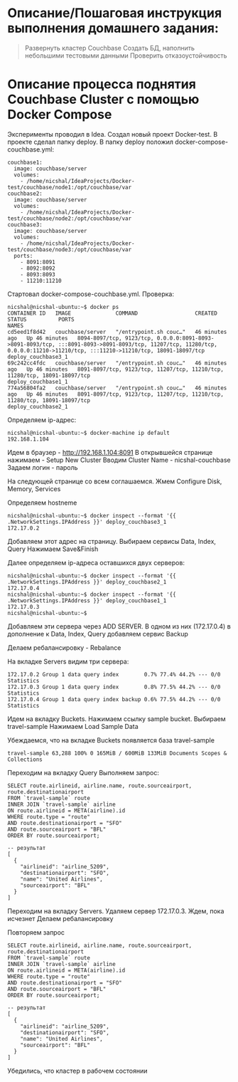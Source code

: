 # Описание/Пошаговая инструкция выполнения домашнего задания:
> Развернуть кластер Couchbase
> Создать БД, наполнить небольшими тестовыми данными
> Проверить отказоустойчивость

# Описание процесса поднятия Couchbase Cluster с помощью Docker Compose
Эксперименты проводил в Idea. Создал новый проект Docker-test. В проекте сделал папку deploy.
В папку deploy положил docker-compose-couchbase.yml:
```
couchbase1:
  image: couchbase/server
  volumes:
    - /home/nicshal/IdeaProjects/Docker-test/couchbase/node1:/opt/couchbase/var
couchbase2:
  image: couchbase/server
  volumes:
    - /home/nicshal/IdeaProjects/Docker-test/couchbase/node2:/opt/couchbase/var
couchbase3:
  image: couchbase/server
  volumes:
    - /home/nicshal/IdeaProjects/Docker-test/couchbase/node3:/opt/couchbase/var
  ports:
    - 8091:8091
    - 8092:8092
    - 8093:8093
    - 11210:11210
```

Стартовал docker-compose-couchbase.yml.
Проверка:
```
nicshal@nicshal-ubuntu:~$ docker ps
CONTAINER ID   IMAGE              COMMAND                  CREATED          STATUS          PORTS                                                                                                                                                                          NAMES
cd5eed1f8d42   couchbase/server   "/entrypoint.sh couc…"   46 minutes ago   Up 46 minutes   8094-8097/tcp, 9123/tcp, 0.0.0.0:8091-8093->8091-8093/tcp, :::8091-8093->8091-8093/tcp, 11207/tcp, 11280/tcp, 0.0.0.0:11210->11210/tcp, :::11210->11210/tcp, 18091-18097/tcp   deploy_couchbase3_1
69c242cc4fdc   couchbase/server   "/entrypoint.sh couc…"   46 minutes ago   Up 46 minutes   8091-8097/tcp, 9123/tcp, 11207/tcp, 11210/tcp, 11280/tcp, 18091-18097/tcp                                                                                                      deploy_couchbase1_1
774a56804fa2   couchbase/server   "/entrypoint.sh couc…"   46 minutes ago   Up 46 minutes   8091-8097/tcp, 9123/tcp, 11207/tcp, 11210/tcp, 11280/tcp, 18091-18097/tcp                                                                                                      deploy_couchbase2_1

```

Определяем ip-адрес:
```
nicshal@nicshal-ubuntu:~$ docker-machine ip default
192.168.1.104
```

Идем в браузер - http://192.168.1.104:8091
В открывшейся странице нажимаем - Setup New Cluster
Вводим Cluster Name - nicshal-couchbase
Задаем логин - пароль

На следующей странице со всем соглашаемся. Жмем Configure Disk, Memory, Services

Определяем hostneme
```
nicshal@nicshal-ubuntu:~$ docker inspect --format '{{ .NetworkSettings.IPAddress }}' deploy_couchbase3_1
172.17.0.2
```
Добавляем этот адрес на страницу. Выбираем сервисы Data, Index, Query
Нажимаем Save&Finish

Далее определяем ip-адреса оставшихся двух серверов:
```
nicshal@nicshal-ubuntu:~$ docker inspect --format '{{ .NetworkSettings.IPAddress }}' deploy_couchbase2_1
172.17.0.4
nicshal@nicshal-ubuntu:~$ docker inspect --format '{{ .NetworkSettings.IPAddress }}' deploy_couchbase1_1
172.17.0.3
nicshal@nicshal-ubuntu:~$
```

Добавляем эти сервера через ADD SERVER. В одном из них (172.17.0.4) в дополнение к Data, Index, Query 
добавляем сервис Backup

Делаем ребалансировку - Rebalance

На вкладке Servers видим три сервера:
```
172.17.0.2 Group 1 data query index        0.7% 77.4% 44.2% --- 0/0 Statistics
172.17.0.3 Group 1 data query index        0.8% 77.5% 44.2% --- 0/0 Statistics
172.17.0.4 Group 1 data query index backup 0.6% 77.5% 44.2% --- 0/0 Statistics
```

Идем на вкладку Buckets. Нажимаем ссылку sample bucket. Выбираем travel-sample
Нажимаем Load Sample Data

Убеждаемся, что на вкладке Buckets появляется база travel-sample
```
travel-sample 63,288 100% 0 165MiB / 600MiB 133MiB Documents Scopes & Collections
```

Переходим на вкладку Query
Выполняем запрос:
```
SELECT route.airlineid, airline.name, route.sourceairport, route.destinationairport
FROM `travel-sample` route
INNER JOIN `travel-sample` airline
ON route.airlineid = META(airline).id
WHERE route.type = "route"
AND route.destinationairport = "SFO"
AND route.sourceairport = "BFL"
ORDER BY route.sourceairport;

-- результат
[
  {
    "airlineid": "airline_5209",
    "destinationairport": "SFO",
    "name": "United Airlines",
    "sourceairport": "BFL"
  }
]
```

Переходим на вкладку Servers. Удаляем сервер 172.17.0.3. Ждем, пока исчезнет 
Делаем ребалансировку

Повторяем запрос
```
SELECT route.airlineid, airline.name, route.sourceairport, route.destinationairport
FROM `travel-sample` route
INNER JOIN `travel-sample` airline
ON route.airlineid = META(airline).id
WHERE route.type = "route"
AND route.destinationairport = "SFO"
AND route.sourceairport = "BFL"
ORDER BY route.sourceairport;

-- результат
[
  {
    "airlineid": "airline_5209",
    "destinationairport": "SFO",
    "name": "United Airlines",
    "sourceairport": "BFL"
  }
]
```

Убедились, что кластер в рабочем состоянии

